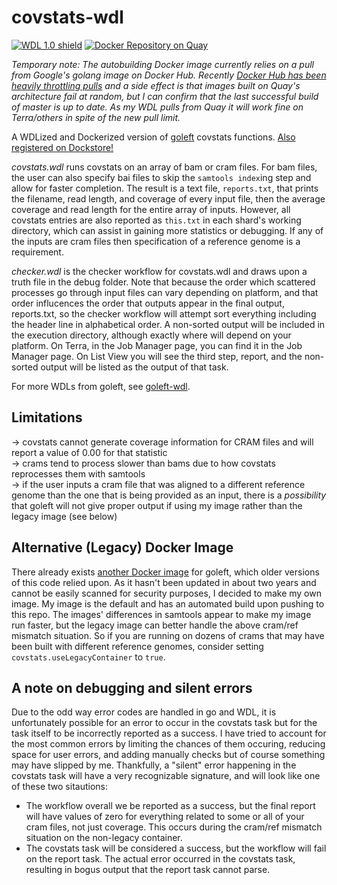 # covstats-wdl
[![WDL 1.0 shield](https://img.shields.io/badge/WDL-1.0-lightgrey.svg)](https://github.com/openwdl/wdl/blob/main/versions/1.0/SPEC.md)  [![Docker Repository on Quay](https://quay.io/repository/aofarrel/goleft-covstats/status "Docker Repository on Quay")](https://quay.io/repository/aofarrel/goleft-covstats)

*Temporary note: The autobuilding Docker image currently relies on a pull from Google's golang image on Docker Hub. Recently [Docker Hub has been heavily throttling pulls](https://www.docker.com/blog/scaling-docker-to-serve-millions-more-developers-network-egress/) and a side effect is that images built on Quay's architecture fail at random, but I can confirm that the last successful build of master is up to date. As my WDL pulls from Quay it will work fine on Terra/others in spite of the new pull limit.*

A WDLized and Dockerized version of [goleft](https://github.com/brentp/goleft) covstats functions. [Also registered on Dockstore!](https://dockstore.org/my-workflows/github.com/aofarrel/covstats-wdl)

*covstats.wdl* runs covstats on an array of bam or cram files. For bam files, the user can also specify bai files to skip the `samtools index`ing step and allow for faster completion. The result is a text file, `reports.txt`, that prints the filename, read length, and coverage of every input file, then the average coverage and read length for the entire array of inputs. However, all covstats entries are also reported as `this.txt` in each shard's working directory, which can assist in gaining more statistics or debugging. If any of the inputs are cram files then specification of a reference genome is a requirement.

*checker.wdl* is the checker workflow for covstats.wdl and draws upon a truth file in the debug folder. Note that because the order which scattered processes go through input files can vary depending on platform, and that order influcences the order that outputs appear in the final output, reports.txt, so the checker workflow will attempt sort everything including the header line in alphabetical order. A non-sorted output will be included in the execution directory, although exactly where will depend on your platform. On Terra, in the Job Manager page, you can find it in the Job Manager page. On List View you will see the third step, report, and the non-sorted output will be listed as the output of that task.  

For more WDLs from goleft, see [goleft-wdl](https://github.com/aofarrel/goleft-wdl/blob/main/README.md).

## Limitations
-> covstats cannot generate coverage information for CRAM files and will report a value of 0.00 for that statistic  
-> crams tend to process slower than bams due to how covstats reprocesses them with samtools  
-> if the user inputs a cram file that was aligned to a different reference genome than the one that is being provided as an input, there is a *possibility* that goleft will not give proper output if using my image rather than the legacy image (see below)  

## Alternative (Legacy) Docker Image
There already exists [another Docker image](https://quay.io/repository/biocontainers/goleft?tab=tags) for goleft, which older versions of this code relied upon. As it hasn't been updated in about two years and cannot be easily scanned for security purposes, I decided to make my own image. My image is the default and has an automated build upon pushing to this repo. The images' differences in samtools appear to make my image run faster, but the legacy image can better handle the above cram/ref mismatch situation. So if you are running on dozens of crams that may have been built with different reference genomes, consider setting `covstats.useLegacyContainer` to `true`.

## A note on debugging and silent errors
Due to the odd way error codes are handled in go and WDL, it is unfortunately possible for an error to occur in the covstats task but for the task itself to be incorrectly reported as a success. I have tried to account for the most common errors by limiting the chances of them occuring, reducing space for user errors, and adding manually checks but of course something may have slipped by me. Thankfully, a "silent" error happening in the covstats task will have a very recognizable signature, and will look like one of these two sitautions:
* The workflow overall we be reported as a success, but the final report will have values of zero for everything related to some or all of your cram files, not just coverage. This occurs during the cram/ref mismatch situation on the non-legacy container.
* The covstats task will be considered a success, but the workflow will fail on the report task. The actual error occurred in the covstats task, resulting in bogus output that the report task cannot parse.
